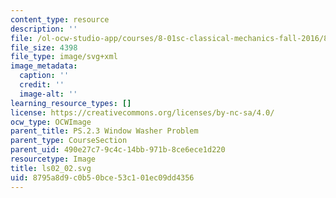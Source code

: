 ```yaml
---
content_type: resource
description: ''
file: /ol-ocw-studio-app/courses/8-01sc-classical-mechanics-fall-2016/8795a8d9c0b50bce53c101ec09dd4356_ls02_02.svg
file_size: 4398
file_type: image/svg+xml
image_metadata:
  caption: ''
  credit: ''
  image-alt: ''
learning_resource_types: []
license: https://creativecommons.org/licenses/by-nc-sa/4.0/
ocw_type: OCWImage
parent_title: PS.2.3 Window Washer Problem
parent_type: CourseSection
parent_uid: 490e27c7-9c4c-14bb-971b-8ce6ece1d220
resourcetype: Image
title: ls02_02.svg
uid: 8795a8d9-c0b5-0bce-53c1-01ec09dd4356
---
```

